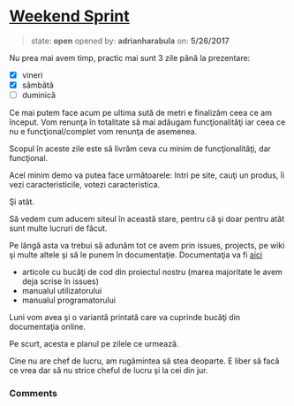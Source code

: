 # [Weekend Sprint](https://github.com/adrianharabula/condr/issues/144)

> state: **open** opened by: **adrianharabula** on: **5/26/2017**

Nu prea mai avem timp, practic mai sunt 3 zile până la prezentare:
- [x] vineri
- [x] sâmbătă
- [ ] duminică

Ce mai putem face acum pe ultima sută de metri e finalizăm ceea ce am început. Vom renunţa în totalitate să mai adăugam funcţionalităţi iar ceea ce nu e funcţional/complet vom renunţa de asemenea.

Scopul în aceste zile este să livrăm ceva cu minim de funcţionalităţi, dar funcţional.

Acel minim demo va putea face următoarele:
Intri pe site, cauţi un produs, îi vezi caracteristicile, votezi caracteristica.

Şi atât.

Să vedem cum aducem siteul în această stare, pentru că şi doar pentru atât sunt multe lucruri de făcut.

Pe lângă asta va trebui să adunăm tot ce avem prin issues, projects, pe wiki şi multe altele şi să le punem în documentaţie. Documentaţia va fi [aici](https://docs.condr.me)

- articole cu bucăţi de cod din proiectul nostru (marea majoritate le avem deja scrise în issues)
- manualul utilizatorului
- manualul programatorului

Luni vom avea şi o variantă printată care va cuprinde bucăţi din documentaţia online.

Pe scurt, acesta e planul pe zilele ce urmează.

Cine nu are chef de lucru, am rugămintea să stea deoparte. E liber să facă ce vrea dar să nu strice cheful de lucru şi la cei din jur.


### Comments

